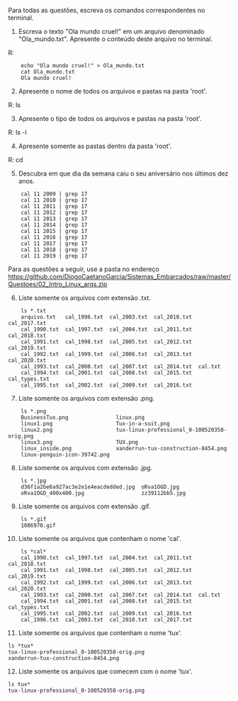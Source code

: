 Para todas as questões, escreva os comandos correspondentes no terminal.

1. Escreva o texto "Ola mundo cruel!" em um arquivo denominado "Ola_mundo.txt". Apresente o conteúdo deste arquivo no terminal.
	
R:	
```script
	echo "Ola mundo cruel!" > Ola_mundo.txt
	cat Ola_mundo.txt
	Ola mundo cruel!
```
	

2. Apresente o nome de todos os arquivos e pastas na pasta 'root'.

R: ls

3. Apresente o tipo de todos os arquivos e pastas na pasta 'root'.

R: ls -l

4. Apresente somente as pastas dentro da pasta 'root'.

R: cd 

5. Descubra em que dia da semana caiu o seu aniversário nos últimos dez anos.

```script
	cal 11 2009 | grep 17
	cal 11 2010 | grep 17
	cal 11 2011 | grep 17
	cal 11 2012 | grep 17
	cal 11 2013 | grep 17
	cal 11 2014 | grep 17
	cal 11 2015 | grep 17
	cal 11 2016 | grep 17
	cal 11 2017 | grep 17
	cal 11 2018 | grep 17
	cal 11 2019 | grep 17

```

Para as questões a seguir, use a pasta no endereço https://github.com/DiogoCaetanoGarcia/Sistemas_Embarcados/raw/master/Questoes/02_Intro_Linux_arqs.zip

6. Liste somente os arquivos com extensão .txt.

```script
	ls *.txt
	arquivo.txt   cal_1996.txt  cal_2003.txt  cal_2010.txt  cal_2017.txt
	cal_1990.txt  cal_1997.txt  cal_2004.txt  cal_2011.txt  cal_2018.txt
	cal_1991.txt  cal_1998.txt  cal_2005.txt  cal_2012.txt  cal_2019.txt
	cal_1992.txt  cal_1999.txt  cal_2006.txt  cal_2013.txt  cal_2020.txt
	cal_1993.txt  cal_2000.txt  cal_2007.txt  cal_2014.txt  cal.txt
	cal_1994.txt  cal_2001.txt  cal_2008.txt  cal_2015.txt  cal_types.txt
	cal_1995.txt  cal_2002.txt  cal_2009.txt  cal_2016.txt

```


7. Liste somente os arquivos com extensão .png.

```script
	ls *.png
	BusinessTux.png               linux.png
	linux1.png                    Tux-in-a-suit.png
	linux2.png                    tux-linux-professional_0-100520358-orig.png
	linux3.png                    TUX.png
	linux_inside.png              xanderrun-tux-construction-8454.png
	linux-penguin-icon-39742.png

```

8. Liste somente os arquivos com extensão .jpg.

```script
	ls *.jpg
	d36f1a2be6a927ac3e2e1e4eacdedded.jpg  oRva1OGD.jpg
	oRva1OGD_400x400.jpg                  zz39112bb5.jpg

```

9. Liste somente os arquivos com extensão .gif.

```script
	ls *.gif
	1086970.gif

```

10. Liste somente os arquivos que contenham o nome 'cal'.

```script
	ls *cal*
	cal_1990.txt  cal_1997.txt  cal_2004.txt  cal_2011.txt  cal_2018.txt
	cal_1991.txt  cal_1998.txt  cal_2005.txt  cal_2012.txt  cal_2019.txt
	cal_1992.txt  cal_1999.txt  cal_2006.txt  cal_2013.txt  cal_2020.txt
	cal_1993.txt  cal_2000.txt  cal_2007.txt  cal_2014.txt  cal.txt
	cal_1994.txt  cal_2001.txt  cal_2008.txt  cal_2015.txt  cal_types.txt
	cal_1995.txt  cal_2002.txt  cal_2009.txt  cal_2016.txt
	cal_1996.txt  cal_2003.txt  cal_2010.txt  cal_2017.txt
```

11. Liste somente os arquivos que contenham o nome 'tux'.

```script
ls *tux*
tux-linux-professional_0-100520358-orig.png
xanderrun-tux-construction-8454.png
```

12. Liste somente os arquivos que comecem com o nome 'tux'.

```script
ls tux*
tux-linux-professional_0-100520358-orig.png
```
